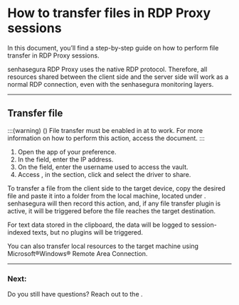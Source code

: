 # How to transfer files in RDP Proxy sessions 

In this document, you’ll find a step-by-step guide on how to perform file transfer in RDP Proxy sessions.

senhasegura RDP Proxy uses the native RDP protocol. Therefore, all resources shared between the client side and the server side will work as a normal RDP connection, even with the senhasegura monitoring layers.

---
## Transfer file
:::(warning) ()
File transfer must be enabled in  at  to work. For more information on how to perform this action, access the  document.
:::

1. Open the  app of your preference.
2. In the  field, enter the IP address.
3. On the  field, enter the username used to access the vault.
4. Access , in the  section, click  and select the driver to share.

To transfer a file from the client side to the target device, copy the desired file and paste it into a folder from the local machine, located under . senhasegura will then record this action, and, if any file transfer plugin is active, it will be triggered before the file reaches the target destination.

For text data stored in the clipboard, the data will be logged to session-indexed texts, but no plugins will be triggered.

You can also transfer local resources to the target machine using Microsoft®Windows® Remote Area Connection.

---
### Next:



Do you still have questions? Reach out to the .